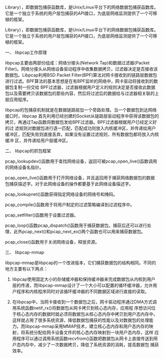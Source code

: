 Library），即数据包捕获函数库，是Unix/Linux平台下的网络数据包捕获函数库。它是一个独立于系统的用户层包捕获的API接口，为底层网络监测提供了一个可移植的框架。



 



Library），即数据包捕获函数库，是Unix/Linux平台下的网络数据包捕获函数库。它是一个独立于系统的用户层包捕获的API接口，为底层网络监测提供了一个可移植的框架。 

一、        libpcap工作原理

libpcap主要由两部份组成：网络分接头\(Network Tap\)和数据过滤器\(Packet Filter\)。网络分接头从网络设备驱动程序中收集数据拷贝，过滤器决定是否接收该数据包。Libpcap利用BSD Packet Filter\(BPF\)算法对网卡接收到的链路层数据包进行过滤。BPF算法的基本思想是在有BPF监听的网络中，网卡驱动将接收到的数据包复制一份交给 BPF过滤器，过滤器根据用户定义的规则决定是否接收此数据包以及需要拷贝该数据包的那些内容，然后将过滤后的数据给与过滤器相关联的上层应用程序。

libpcap的包捕获机制就是在数据链路层加一个旁路处理。当一个数据包到达网络接口时，libpcap 首先利用已经创建的Socket从链路层驱动程序中获得该数据包的拷贝，再通过Tap函数将数据包发给BPF过滤器。BPF过滤器根据用户已经定义好的过 滤规则对数据包进行逐一匹配，匹配成功则放入内核缓冲区，并传递给用户缓冲区，匹配失败则直接丢弃。如果没有设置过滤规则，所有数据包都将放入内核缓冲 区，并传递给用户层缓冲区。

二、        libpcap的抓包框架

pcap\_lookupdev\(\)函数用于查找网络设备，返回可被pcap\_open\_live\(\)函数调用的网络设备名指针。

pcap\_open\_live\(\)函数用于打开网络设备，并且返回用于捕获网络数据包的数据包捕获描述字。对于此网络设备的操作都要基于此网络设备描述字。

pcap\_lookupnet\(\)函数获得指定网络设备的网络号和掩码。

pcap\_compile\(\)函数用于将用户制定的过滤策略编译到过滤程序中。

pcap\_setfilter\(\)函数用于设置过滤器。

pcap\_loop\(\)函数pcap\_dispatch\(\)函数用于捕获数据包，捕获后还可以进行处理，此外pcap\_next\(\)和pcap\_next\_ex\(\)两个函数也可以用来捕获数据包。

pcap\_close\(\)函数用于关闭网络设备，释放资源。

三、        libpcap-mmap

libpcap-mmap是libpcap的一个改进版本，它们捕获数据包的结构相同。不同的地方主要有以下两点：

1.    libpcap使用固定大小的存储缓冲器和保持缓冲器来完成数据包从内核到用户层的传递，而libpcap-mmap设计了一个大小可以配置的循环缓冲器，允许用户程序和内核程序同时对该循环缓冲器的不同数据区域进行直接的读取。

2.    在libpcap中，当网卡接收到一个数据包之后，网卡驱动程序通过DMA方式调用系统函数netif\_rx\(\)将数据包从网卡拷贝到核心态内存，应用程 序想访问位于核心态内存的数据时就必须将数据包从核心态内存中拷贝到用户态内存中，这样就占用了很多系统资源，降低数据包捕获的性能以及对数据包的处理能 力。而libpcap-mmap采用MMAP技术，建立核心态内存和用户态内存的映射，将系统分配给网卡设备文件的核心态内存映射到一块用户态内存，这样 应用程序可以通过调用系统函数recvfrom\(\)函数把数据包从网卡上直接传送到用户态内存中，减少了一次数据拷贝，降低了系统资源的消耗，提高数据包 捕获效率。

